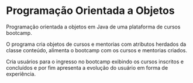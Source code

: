 # Programação Orientada a Objetos
Programação orientada a objetos em Java de uma plataforma de cursos bootcamp.

O programa cria objetos de cursos e mentorias com atributos herdados da classe conteúdo, alimenta o bootcamp com os cursos e mentorias criados.

Cria usuários para o ingresso no bootcamp exibindo os cursos inscritos e concluídos e por fim apresenta a evolução do usuário em forma de experiência.